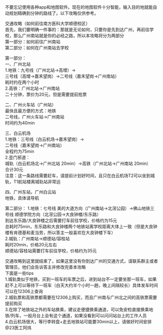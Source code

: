 不要忘记使用各种app和地图软件。现在的地图软件十分智能，输入目的地就能自动规划精确到分钟的路线了。以下攻略仅供参考。

交通攻略（如何前往南方医科大学顺德校区）<br>
首先，我们要明确一件事的：那就是无论如何，只要你是先到达广州，再前往学校，那么广州南站就是你的必经之路，所以本攻略将分为两部分<br>
第一部分：如何前往广州南站<br>
第二部分：如何在广州南站去学校<br>

第一部分：<br>
一、广州北站<br>
1.地铁：九号线（广州北站→高增）→<br>
三号线（高增→嘉禾望岗）→二号线（嘉禾望岗→广州南站）<br>
耗时约在两个小时<br>
2.高铁：广州北站→广州南站<br>
二十分钟，票价为20元，但是需要提前抢票<br>

二、广州火车站（广州站）<br>
最快且最方便的方式：地铁<br>
二号线，广州火车站→广州南站<br>
时间约为40min<br>

三、白云机场<br>
1.地铁：三号线（白云机场→嘉禾望岗）→<br>
二号线（嘉禾望岗→广州南站）<br>
全程约为75min<br>
2.歪门邪道：<br>
城轨（白云机场北→广州北站 20min）→高铁（广州北站→广州南站 20min）<br>
合计30元<br>
注意：这一条路线需要赶车，请提前计划好时间，且只在白云机场T2可以坐到城轨，T1航站楼离城轨站非常远<br>

四、广州东站，广州白云站<br>
地铁，具体请导航<br>

第二部分：
1.地铁：七号线 美的大道方向（广州南站→北滘公园）→佛山地铁三号线 顺德学院方向（北滘公园→大良钟楼/东乐路）<br>
到达东乐路/大良钟楼之后需要打车前往学校，价格约为15元<br>
总耗时75min，东乐路和大良钟楼两个地铁站离学校距离大体上一致（但是大良钟楼有肯德基和麦当劳，所以答主一般喜欢在大良钟楼下车）<br>
2.城轨：广州南站→顺德站/容桂站<br>
耗时20min，价格20元左右<br>
顺德站/容桂站需要打车前往学校，价格约为35元<br>

交通攻略到这里就结束了，如果这里没有你到达广州的交通方式，请联系群主或者管理员，他们会告诉答主并修改完善本攻略<br>
下面是一些tips<br>
1.城轨类似于地铁，买到一班车的车票之后，进到站台不一定要坐那一班车，如果赶不上可以等待下一班车（白天大约半个小时一趟，晚上间隔较长）具体发车时间可以在12306上查询<br>
2.城轨票和高铁票都需要在12306上购买，而且广州南与广州北之间的高铁票需要提前购买<br>
3.在除了地铁站之外的车站换乘，建议走便捷换乘通道，可以免安检直接换乘地铁/列车，一般月台上会有这个通道，如果没看到可以问问站台上的工作人员<br>
4.白云机场很大，等行李转盘+走去地铁站可能要30min以上，请做好时间安排<br>
@23医工阿炜